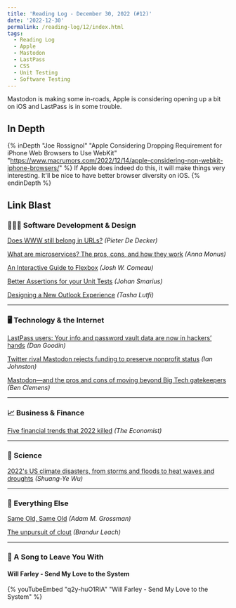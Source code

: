 ```yaml
---
title: 'Reading Log - December 30, 2022 (#12)'
date: '2022-12-30'
permalink: /reading-log/12/index.html
tags:
  - Reading Log
  - Apple
  - Mastodon
  - LastPass
  - CSS
  - Unit Testing
  - Software Testing
---
```


Mastodon is making some in-roads, Apple is considering opening up a bit on iOS and LastPass is in some trouble.
<!-- excerpt -->

<h2 class="old">In Depth</h2>

{% inDepth "Joe Rossignol" "Apple Considering Dropping Requirement for iPhone Web Browsers to Use WebKit" "https://www.macrumors.com/2022/12/14/apple-considering-non-webkit-iphone-browsers/" %}
    If Apple does indeed do this, it will make things very interesting. It'll be nice to have better browser diversity on iOS.
{% endinDepth %}

<h2 class="old">Link Blast</h2>

### 👨🏼‍💻 Software Development & Design

[Does WWW still belong in URLs?](https://css-tricks.com/does-www-still-belong-in-urls/) *(Pieter De Decker)*

[What are microservices? The pros, cons, and how they work](https://raygun.com/blog/what-are-microservices/) *(Anna Monus)*

[An Interactive Guide to Flexbox](https://www.joshwcomeau.com/css/interactive-guide-to-flexbox/) *(Josh W. Comeau)*

[Better Assertions for your Unit Tests](https://www.johansmarius.dev/2022/12/better-assertions-for-your-unit-tests.html) *(Johan Smarius)*

[Designing a New Outlook Experience](https://medium.com/microsoft-design/designing-a-new-outlook-experience-a3d93a925509) *(Tasha Lutfi)*

---

### 🖥 Technology & the Internet

[LastPass users: Your info and password vault data are now in hackers’ hands](https://arstechnica.com/information-technology/2022/12/lastpass-says-hackers-have-obtained-vault-data-and-a-wealth-of-customer-info/) *(Dan Goodin)*

[Twitter rival Mastodon rejects funding to preserve nonprofit status](https://arstechnica.com/tech-policy/2022/12/twitter-rival-mastodon-rejects-funding-to-preserve-nonprofit-status/) *(Ian Johnston)*

[Mastodon—and the pros and cons of moving beyond Big Tech gatekeepers](https://arstechnica.com/gadgets/2022/12/mastodon-highlights-pros-and-cons-of-moving-beyond-big-tech-gatekeepers/) *(Ben Clemens)*

---

### 📈 Business & Finance

[Five financial trends that 2022 killed](https://www.economist.com/finance-and-economics/2022/12/21/five-financial-trends-that-2022-killed?etear=nl_today_1) *(The Economist)*

---

### 🔬 Science

[2022's US climate disasters, from storms and floods to heat waves and droughts](https://arstechnica.com/science/2022/12/2022s-us-climate-disasters-from-storms-and-floods-to-heat-waves-and-droughts/) *(Shuang-Ye Wu)*

---

### 🎒 Everything Else

[Same Old, Same Old](https://humbledollar.com/2022/12/same-old-same-old/) *(Adam M. Grossman)*

[The unpursuit of clout](https://brandur.org/fragments/unpursuit-of-clout) *(Brandur Leach)*

---

### 🎵 A Song to Leave You With

#### Will Farley - Send My Love to the System

{% youTubeEmbed "q2y-huO1RlA" "Will Farley - Send My Love to the System" %}